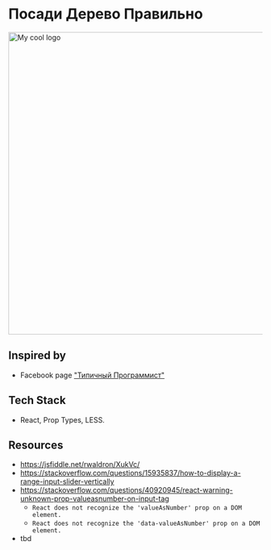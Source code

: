 Посади Дерево Правильно
===

<img src="https://raw.githubusercontent.com/alundiak/posady-derevo-pravylno/09e16d02b767432cdad4653fbe4eb7f7439eb05c/src/images/from_facebook.jpg" width="600px" alt="My cool logo"/>

## Inspired by

- Facebook page ["Типичный Программист"](https://www.facebook.com/tproger/photos/a.549678675067486/2087584794610192/?type=3&theater)

## Tech Stack

- React, Prop Types, LESS.

## Resources

- https://jsfiddle.net/rwaldron/XukVc/
- https://stackoverflow.com/questions/15935837/how-to-display-a-range-input-slider-vertically
- https://stackoverflow.com/questions/40920945/react-warning-unknown-prop-valueasnumber-on-input-tag
    - `React does not recognize the 'valueAsNumber' prop on a DOM element.`
    - `React does not recognize the 'data-valueAsNumber' prop on a DOM element.`
- tbd

